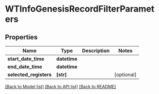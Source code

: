 # WTInfoGenesisRecordFilterParameters


## Properties
Name | Type | Description | Notes
------------ | ------------- | ------------- | -------------
**start_date_time** | **datetime** |  | 
**end_date_time** | **datetime** |  | 
**selected_registers** | **[str]** |  | [optional] 

[[Back to Model list]](../README.md#documentation-for-models) [[Back to API list]](../README.md#documentation-for-api-endpoints) [[Back to README]](../README.md)



